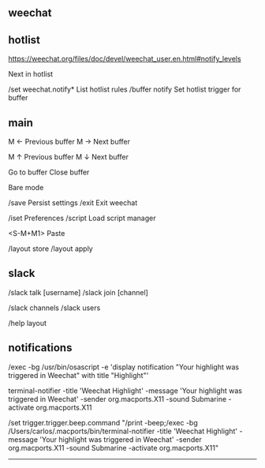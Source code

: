 weechat
--------

hotlist
-------
https://weechat.org/files/doc/devel/weechat_user.en.html#notify_levels

<M-a>			Next in hotlist

/set weechat.notify*	List hotlist rules
/buffer notify <type>	Set hotlist trigger for buffer


main
----
M ←	Previous buffer
M →	Next buffer

M ↑	Previous buffer
M ↓	Next buffer

<M-g>	Go to buffer
<M-w> 	Close buffer

<M-l>	Bare mode

/save	Persist settings
/exit	Exit weechat

/iset	Preferences
/script	Load script manager

<S-M+M1> Paste

/layout store <name>
/layout apply <name>


slack
-----
/slack talk [username]
/slack join [channel]

/slack channels
/slack users

/help layout


notifications
-------------
/exec -bg /usr/bin/osascript -e 'display notification "Your highlight was triggered in Weechat" with title "Highlight"'

terminal-notifier -title 'Weechat Highlight' -message 'Your highlight was triggered in Weechat' -sender org.macports.X11 -sound Submarine -activate org.macports.X11

/set trigger.trigger.beep.command "/print -beep;/exec -bg /Users/carlos/.macports/bin/terminal-notifier -title 'Weechat Highlight' -message 'Your highlight was triggered in Weechat' -sender org.macports.X11 -sound Submarine -activate org.macports.X11"

***
